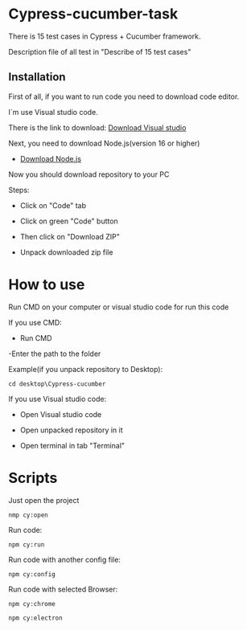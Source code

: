 # Cypress-cucumber-task
There is 15 test cases in Cypress + Cucumber framework.

Description file of all test in "Describe of 15 test cases"

## Installation
First of all, if you want to run code you need to download code editor.

I`m use Visual studio code.

There is the link to download: [Download Visual studio](https://visualstudio.microsoft.com/downloads/)

Next, you need to download Node.js(version 16 or higher)
- [Download Node.js](https://nodejs.org/en/download/)

Now you should download repository to your PC

Steps:

- Click on "Code" tab

- Click on green "Code" button

- Then click on "Download ZIP"

- Unpack downloaded zip file

# How to use

Run CMD on your computer or visual studio code for run this code

If you use CMD:

- Run CMD

-Enter the path to the folder

Example(if you unpack repository to Desktop):

```
cd desktop\Cypress-cucumber
```

If you use Visual studio code:

- Open Visual studio code

- Open unpacked repository in it

- Open terminal in tab "Terminal"

# Scripts

Just open the project

```
nmp cy:open
```

Run code:

```
npm cy:run
```

Run code with another config file:

```
npm cy:config
```

Run code with selected Browser:

```
npm cy:chrome
```

```
npm cy:electron
```
